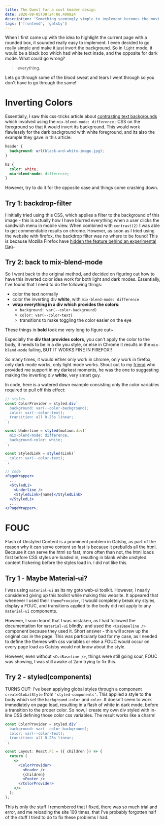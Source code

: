 ```yaml
---
title: The Quest for a cool header design
date: 2020-09-05T08:24:08.400924
description: 'Something seemingly simple to implement becomes the most annoying thing to implement ever.'
tags: ['frontend', 'gatsby']
---
```


When I first came up with the idea to highlight the current page with a rounded box, it sounded really easy to implement. I even decided to go really simple and make it just invert the background. So in `light` mode, it would be a black box which had white text insde, and the opposite for dark mode. What could go wrong?

> everything.

Lets go through some of the blood sweat and tears I went through so you don't have to go through the same!

# Inverting Colors

Essentially, I saw this css-tricks article about [contrasting text backgrounds](https://css-tricks.com/methods-contrasting-text-backgrounds/) which involved using the `mix-blend-mode: difference;` CSS on the foreground so that it would invert its background. This would work flawlessly for the dark background with white foreground, and its also the example they gave in this article:

```css
header {
  background: url(black-and-white-image.jpg);
}

h2 {
  color: white;
  mix-blend-mode: difference;
}
```

However, try to do it for the opposite case and things come crashing down.

## Try 1: backdrop-filter

I initially tried using this CSS, which applies a filter to the background of this image - this is actually how I have blurred everything when a user clicks the sandwich menu in mobile view. When combined with `contrast(2)` I was able to get commendable results on chrome. However, as soon as I tried using the website with firefox, the backdrop filter was no where to be found! This is because Mozilla Firefox have [hidden the feature behind an experimental flag](https://developer.mozilla.org/en-US/docs/Web/CSS/backdrop-filter)...

## Try 2: back to mix-blend-mode

So I went back to the original method, and decided on figuring out how to have this inverted color idea work for both light and dark modes. Essentially, I've found that I need to do the following things:

- color the text normally
- color the inverting div **white**, with `mix-blend-mode: difference`
- **wrap everything in a div which provides the colors:**
  - `background: var(--color-background)`
  - `color: var(--color-text)`
  - transitions to make toggling the color easier on the eye

These things in **bold** took me very long to figure out~

Especially the **div that provides colors**, you can't apply the color to the body, it needs to be in a div you style, or else in Chrome it results in the `mix-blend-mode` failing, BUT IT WORKS FINE IN FIREFOX!!

So many times, it would either only work in chrome, only work in firefox, only dark mode works, only light mode works. Shout out to my [friend](https://atharvdamle.com/) who provided me support in my darkest moments, he was the one to suggesting making the inverting div **white**, very smart guy.

In code, here is a watered down example consisting only the color variables required to pull off this effect:

```jsx
// styles
const ColorProvider = styled.div`
  background: var(--color-background);
  color: var(--color-text);
  transition: all 0.25s linear;
`;

const Underline = styled(motion.div)`
  mix-blend-mode: difference;
  background-color: white;
`;

const StyledLink = styled(Link)`
  color: var(--color-text);
`;

// code
<PageWrapper>
  ...
  <StyledLi>
    <Underline />
    <StyledLink>{name}</StyledLink>
  </StyledLi>
  ...
</PageWrapper>;
```

# FOUC

Flash of Unstyled Content is a prominent problem in Gatsby, as part of the reason why it can serve content so fast is because it prebuilds all the html. Because it can serve the html so fast, more often than not, the html loads first before CSS styles are loaded in, resulting in blank white unstyled content flickering before the styles load in. I did not like this.

## Try 1 - Maybe Material-ui?

I was using `material-ui` as its my goto web-ui toolkit. However, I nearly considered giving up this toolkit while making this website. It appeared that whenever I used their `themeProvider`, it would completely break my styles, display a FOUC, and transitions applied to the body did not apply to any `material-ui` components.

However, I soon learnt that I was mistaken, as I had followed the documentation for `material-ui` blindly, and used the `<CssBaseline />` component because they used it. Short answer - this will screw up the original css in the page. This was particularly bad for my case, as I needed to define the themes with css variables or else a FOUC would occur on every page load as Gatsby would not know about the style.

However, even without `<CssBaseline />`, things were still going sour, FOUC was showing, I was still awake at 2am trying to fix this.

## Try 2 - styled(components)

TURNS OUT: I've been applying global styles through a component `createGlobalStyle` from `'styled-components'`. This applied a style to the body which set the `background-color` and `color`. It doesn't seem to work immediately on page load, resulting in a flash of white in dark mode, before a transition to the proper color. So now, I create my own div styled with in-line CSS defining those color css variables. The result works like a charm!

```jsx
const ColorProvider = styled.div`
  background: var(--color-background);
  color: var(--color-text);
  transition: all 0.25s linear;
`;

const Layout: React.FC = ({ children }) => {
  return (
    <>
      <ColorProvider>
        <Header />
        {children}
        <Footer />
      </ColorProvider>
    </>
  );
};
```

This is only the stuff I remembered that I fixed, there was so much trial and error, and me reloading the site 100 times, that I've probably forgotten half of the stuff I tried to do to fix these problems I had.
